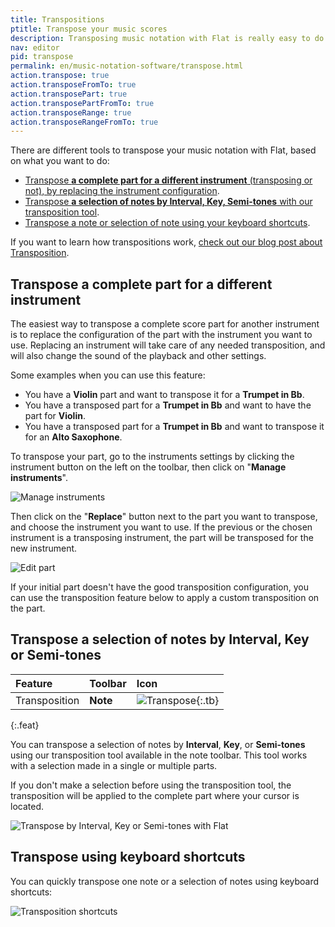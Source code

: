 ```yaml
---
title: Transpositions
ptitle: Transpose your music scores
description: Transposing music notation with Flat is really easy to do with a couple of clicks. We provide multiple tools to transpose your sheet music.
nav: editor
pid: transpose
permalink: en/music-notation-software/transpose.html
action.transpose: true
action.transposeFromTo: true
action.transposePart: true
action.transposePartFromTo: true
action.transposeRange: true
action.transposeRangeFromTo: true
---
```


There are different tools to transpose your music notation with Flat, based on what you want to do:
* [Transpose **a complete part for a different instrument** (transposing or not), by replacing the instrument configuration](#transpose-a-complete-part-for-a-different-instrument).
* [Transpose **a selection of notes by Interval, Key, Semi-tones** with our transposition tool](#transpose-a-selection-of-notes-by-interval-key-or-semi-tones).
* [Transpose a note or selection of note using your keyboard shortcuts](#transpose-using-keyboard-shortcuts).

If you want to learn how transpositions work, [check out our blog post about Transposition](https://blog.flat.io/transpose-by-chromatic-diatonic-interval-music-theory/).

## Transpose a complete part for a different instrument

The easiest way to transpose a complete score part for another instrument is to replace the configuration of the part with the instrument you want to use. Replacing an instrument will take care of any needed transposition, and will also change the sound of the playback and other settings.

Some examples when you can use this feature:
* You have a **Violin** part and want to transpose it for a **Trumpet in Bb**.
* You have a transposed part for a **Trumpet in Bb** and want to have the part for **Violin**.
* You have a transposed part for a **Trumpet in Bb** and want to transpose it for an **Alto Saxophone**.

To transpose your part, go to the instruments settings by clicking the instrument button on the left on the toolbar, then click on "**Manage instruments**".

![Manage instruments](/help/assets/img/editor/manage-instruments.png)

Then click on the "**Replace**" button next to the part you want to transpose, and choose the instrument you want to use. If the previous or the chosen instrument is a transposing instrument, the part will be transposed for the new instrument.

![Edit part](/help/assets/img/editor/part-edit.png)

If your initial part doesn't have the good transposition configuration, you can use the transposition feature below to apply a custom transposition on the part.

## Transpose a selection of notes by Interval, Key or Semi-tones

| Feature | Toolbar | Icon |
|:--------|:--------|:-----|
| Transposition | **Note** | ![Transpose](https://prod.flat-cdn.com/img/icons/editorActions/transpose.svg){:.tb} |
{:.feat}

You can transpose a selection of notes by **Interval**, **Key**, or **Semi-tones** using our transposition tool available in the note toolbar. This tool works with a selection made in a single or multiple parts.

If you don't make a selection before using the transposition tool, the transposition will be applied to the complete part where your cursor is located.

![Transpose by Interval, Key or Semi-tones with Flat](/help/assets/img/editor/transposition.png)

## Transpose using keyboard shortcuts

You can quickly transpose one note or a selection of notes using keyboard shortcuts:

![Transposition shortcuts](/help/assets/img/editor/transpose-shortcuts.png)